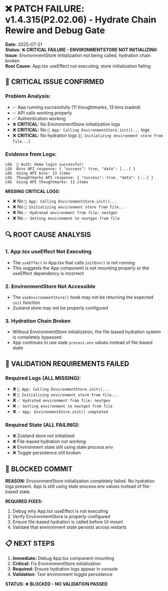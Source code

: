 # ❌ PATCH FAILURE: v1.4.315(P2.02.06) - Hydrate Chain Rewire and Debug Gate

**Date:** 2025-07-21  
**Status:** ❌ **CRITICAL FAILURE - ENVIRONMENTSTORE NOT INITIALIZING**  
**Issue:** EnvironmentStore initialization not being called, hydration chain broken  
**Root Cause:** App.tsx useEffect not executing, store initialization failing  

## 🚨 **CRITICAL ISSUE CONFIRMED**

### **Problem Analysis:**
- ✅ App running successfully (11 thoughtmarks, 13 bins loaded)
- ✅ API calls working properly
- ✅ Authentication working
- ❌ **CRITICAL:** No EnvironmentStore initialization logs
- ❌ **CRITICAL:** No `🚀 App: Calling EnvironmentStore.init()...` logs
- ❌ **CRITICAL:** No hydration logs (`🔄 Initializing environment store from file...`)

### **Evidence from Logs:**
```
LOG  🔐 Auth: Demo login successful!
LOG  Bins API response: { "success": true, "data": [...] }
LOG  Using API bins: 13 items
LOG  Thoughtmarks API response: { "success": true, "data": [...] }
LOG  Using API thoughtmarks: 11 items
```

**MISSING CRITICAL LOGS:**
- ❌ No `🚀 App: Calling EnvironmentStore.init()...`
- ❌ No `🔄 Initializing environment store from file...`
- ❌ No `✅ Hydrated environment from file: nextgen`
- ❌ No `✅ Setting environment to nextgen from file`

## 🔍 **ROOT CAUSE ANALYSIS**

### **1. App.tsx useEffect Not Executing**
- The `useEffect` in App.tsx that calls `initEnv()` is not running
- This suggests the App component is not mounting properly or the useEffect dependency is incorrect

### **2. EnvironmentStore Not Accessible**
- The `useEnvironmentStore()` hook may not be returning the expected `init` function
- Zustand store may not be properly configured

### **3. Hydration Chain Broken**
- Without EnvironmentStore initialization, the file-based hydration system is completely bypassed
- App continues to use stale `process.env` values instead of file-based state

## 🎯 **VALIDATION REQUIREMENTS FAILED**

### **Required Logs (ALL MISSING):**
- ❌ `🚀 App: Calling EnvironmentStore.init()...`
- ❌ `🔄 Initializing environment store from file...`
- ❌ `✅ Hydrated environment from file: nextgen`
- ❌ `✅ Setting environment to nextgen from file`
- ❌ `✅ App: EnvironmentStore.init() completed`

### **Required State (ALL FAILING):**
- ❌ Zustand store not initialized
- ❌ File-based hydration not working
- ❌ Environment state still using stale process.env
- ❌ Toggle persistence still broken

## 🚫 **BLOCKED COMMIT**

**REASON:** EnvironmentStore initialization completely failed. No hydration logs present. App is still using stale process.env values instead of file-based state.

**REQUIRED FIXES:**
1. Debug why App.tsx useEffect is not executing
2. Verify EnvironmentStore is properly configured
3. Ensure file-based hydration is called before UI mount
4. Validate that environment state persists across restarts

## 📋 **NEXT STEPS**

1. **Immediate:** Debug App.tsx component mounting
2. **Critical:** Fix EnvironmentStore initialization
3. **Required:** Ensure hydration logs appear in console
4. **Validation:** Test environment toggle persistence

**STATUS:** ❌ **BLOCKED - NO VALIDATION PASSED** 